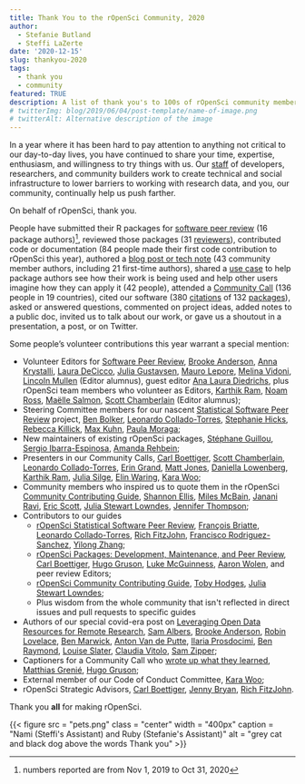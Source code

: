 ```yaml
---
title: Thank You to the rOpenSci Community, 2020
author:
  - Stefanie Butland
  - Steffi LaZerte
date: '2020-12-15'
slug: thankyou-2020
tags:
  - thank you
  - community
featured: TRUE
description: A list of thank you's to 100s of rOpenSci community members!
# twitterImg: blog/2019/06/04/post-template/name-of-image.png
# twitterAlt: Alternative description of the image
---
```


In a year where it has been hard to pay attention to anything not critical to our day-to-day lives, you have continued to share your time, expertise, enthusiasm, and willingness to try things with us. Our [staff](/about/#team) of developers, researchers, and community builders work to create technical and social infrastructure to lower barriers to working with research data, and you, our community, continually help us push farther.

On behalf of rOpenSci, thank you. 

People have submitted their R packages for [software peer review](/software-review/) (16 package authors)[^1], reviewed those packages (31 [reviewers](https://devguide.ropensci.org/softwarereviewintro.html#reviewers)), contributed code or documentation (84 people made their first code contribution to rOpenSci this year), authored a [blog post or tech note](/archive/) (43 community member authors, including 21 first-time authors), shared a [use case](/usecases/) to help package authors see how their work is being used and help other users imagine how they can apply it (42 people), attended a [Community Call](/commcalls/) (136 people in 19 countries), cited our software (380 [citations](/citations/) of 132 [packages](/packages/all/)), asked or answered questions, commented on project ideas, added notes to a public doc, invited us to talk about our work, or gave us a shoutout in a presentation, a post, or on Twitter.

Some people’s volunteer contributions this year warrant a special mention:

*   Volunteer Editors for [Software Peer Review](/software-review/), [Brooke Anderson](/author/brooke-anderson/), [Anna Krystalli](/author/anna-krystalli/), [Laura DeCicco](/author/laura-decicco/), [Julia Gustavsen](/author/julia-gustavsen/), [Mauro Lepore](/author/mauro-lepore/), [Melina Vidoni](/author/melina-vidoni/), [Lincoln Mullen](/author/lincoln-mullen/) (Editor alumnus), guest editor [Ana Laura Diedrichs](https://github.com/anadiedrichs), plus rOpenSci team members who volunteer as Editors, [Karthik Ram](/author/karthik-ram/), [Noam Ross](/author/noam-ross/), [Maëlle Salmon](/author/maëlle-salmon/), [Scott Chamberlain](/author/scott-chamberlain/) (Editor alumnus);
*   Steering Committee members for our nascent [Statistical Software Peer Review](/stat-software-review/) project, [Ben Bolker](https://ms.mcmaster.ca/~bolker/), [Leonardo Collado-Torres](http://lcolladotor.github.io/), [Stephanie Hicks](https://www.stephaniehicks.com/), [Rebecca Killick](http://www.lancs.ac.uk/~killick/), [Max Kuhn](http://appliedpredictivemodeling.com/), [Paula Moraga](http://www.paulamoraga.com/);
*   New maintainers of existing rOpenSci packages, [Stéphane Guillou](https://stragu.gitlab.io/), [Sergio Ibarra-Espinosa](https://github.com/ibarraespinosa), [Amanda Rehbein](https://github.com/salvatirehbein);
*   Presenters in our Community Calls, [Carl Boettiger](/author/carl-boettiger/), [Scott Chamberlain](/author/scott-chamberlain/), [Leonardo Collado-Torres](/author/leonardo-collado-torres/), [Erin Grand](/author/erin-grand/), [Matt Jones](/author/matt-jones/), [Daniella Lowenberg](/author/daniella-lowenberg/), [Karthik Ram](/author/karthik-ram/), [Julia Silge](/author/julia-silge/), [Elin Waring](/author/elin-waring/), [Kara Woo](/author/kara-woo/);
*   Community members who inspired us to quote them in the rOpenSci [Community Contributing Guide](https://contributing.ropensci.org/), [Shannon Ellis](/author/shannon-e.-ellis/), [Miles McBain](/author/miles-mcbain/), [Janani Ravi](/author/janani-ravi/), [Eric Scott](https://www.ericrscott.com/), [Julia Stewart Lowndes](/author/julia-stewart-lowndes/), [Jennifer Thompson](/author/jennifer-thompson/);
*   Contributors to our guides
    *   [rOpenSci Statistical Software Peer Review](https://ropenscilabs.github.io/statistical-software-review-book/index.html), [François Briatte](https://github.com/briatte), [Leonardo Collado-Torres](http://lcolladotor.github.io/), [Rich FitzJohn](/author/rich-fitzjohn/), [Francisco Rodriguez-Sanchez](https://frodriguezsanchez.net/), [Yilong Zhang](https://github.com/elong0527);
    *   [rOpenSci Packages: Development, Maintenance, and Peer Review](https://devguide.ropensci.org/), [Carl Boettiger](/author/carl-boettiger/), [Hugo Gruson](/author/hugo-gruson/), [Luke McGuinness](/author/luke-mcguinness/), [Aaron Wolen](/author/aaron-wolen/), and peer review Editors;
    *   [rOpenSci Community Contributing Guide](https://contributing.ropensci.org/), [Toby Hodges](https://github.com/tobyhodges), [Julia Stewart Lowndes](/author/julia-stewart-lowndes/);
    *  Plus wisdom from the whole community that isn't reflected in direct issues and pull requests to specific guides
*   Authors of our special covid-era post on [Leveraging Open Data Resources for Remote Research](/blog/2020/05/19/covid-19-open-data/), [Sam Albers](/author/sam-albers/), [Brooke Anderson](/author/brooke-anderson/), [Robin Lovelace](/author/robin-lovelace/), [Ben Marwick](/author/ben-marwick/), [Anton Van de Putte](/author/anton-van-de-putte/), [Ilaria Prosdocimi](/author/ilaria-prosdocimi/), [Ben Raymond](/author/ben-raymond/), [Louise Slater](/author/louise-slater/), [Claudia Vitolo](/author/claudia-vitolo/), [Sam Zipper](/author/sam-zipper/);
*   Captioners for a Community Call who [wrote up what they learned](/blog/2020/07/15/subtitles/), [Matthias Grenié](/author/matthias-grenié/), [Hugo Gruson](/author/hugo-gruson/);
*   External member of our Code of Conduct Committee, [Kara Woo](/author/kara-woo/);
*   rOpenSci Strategic Advisors, [Carl Boettiger](/author/carl-boettiger/), 
[Jenny Bryan](/author/jenny-bryan/), [Rich FitzJohn](/author/rich-fitzjohn/).

Thank you **all** for making rOpenSci.

{{< figure src = "pets.png" class = "center" width = "400px" caption = "Nami (Steffi's Assistant) and Ruby (Stefanie's Assistant)" alt = "grey cat and black dog above the words Thank you" >}}



[^1]: numbers reported are from Nov 1, 2019 to Oct 31, 2020

